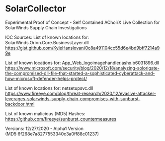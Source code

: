 # SolarCollector
Experimental Proof of Concept - Self Contained AChoirX Live Collection for SolarWinds Supply Chain Investigations

IOC Sources:
List of known locations for: SolarWinds.Orion.Core.BusinessLayer.dll
https://gist.github.com/KyleHanslovan/0c8a491104cc55d6e4bd9bff7214a99e

List of known locations for: App_Web_logoimagehandler.ashx.b6031896.dll
https://www.microsoft.com/security/blog/2020/12/18/analyzing-solorigate-the-compromised-dll-file-that-started-a-sophisticated-cyberattack-and-how-microsoft-defender-helps-protect/

List of known locations for: netsetupsvc.dll
https://www.fireeye.com/blog/threat-research/2020/12/evasive-attacker-leverages-solarwinds-supply-chain-compromises-with-sunburst-backdoor.html

List of known malicious (MD5) Hashes:
https://github.com/fireeye/sunburst_countermeasures



Versions:
12/27/2020 - Alpha1 Version (MD5:6f268e7a8277553340c3a0ff88c01237)

